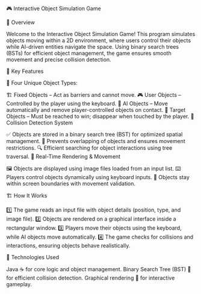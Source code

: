 🎮 Interactive Object Simulation Game

🚀 Overview

Welcome to the Interactive Object Simulation Game! This program simulates objects moving within a 2D environment, where users control their objects while AI-driven entities navigate the space. Using binary search trees (BSTs) for efficient object management, the game ensures smooth movement and precise collision detection.

🎯 Key Features

🔹 Four Unique Object Types:

🏗 Fixed Objects – Act as barriers and cannot move.
🎮 User Objects – Controlled by the player using the keyboard.
🤖 AI Objects – Move automatically and remove player-controlled objects on contact.
🎯 Target Objects – Must be reached to win; disappear when touched by the player.
🔹 Collision Detection System

✅ Objects are stored in a binary search tree (BST) for optimized spatial management.
🚫 Prevents overlapping of objects and ensures movement restrictions.
🔍 Efficient searching for object interactions using tree traversal.
🔹 Real-Time Rendering & Movement

🖼 Objects are displayed using image files loaded from an input list.
⌨️ Players control objects dynamically using keyboard inputs.
📏 Objects stay within screen boundaries with movement validation.


🏗 How It Works

1️⃣ The game reads an input file with object details (position, type, and image file).
2️⃣ Objects are rendered on a graphical interface inside a rectangular window.
3️⃣ Players move their objects using the keyboard, while AI objects move automatically.
4️⃣ The game checks for collisions and interactions, ensuring objects behave realistically.

📂 Technologies Used

Java ☕ for core logic and object management.
Binary Search Tree (BST) 🌳 for efficient collision detection.
Graphical rendering 🎨 for interactive gameplay.
